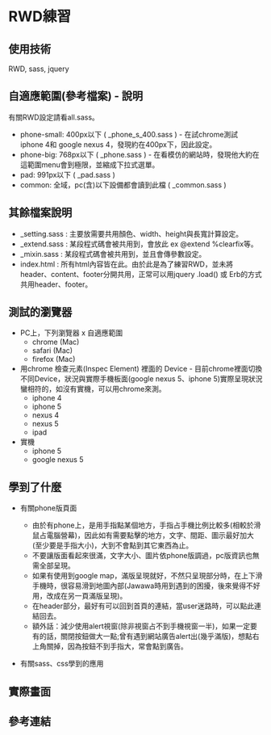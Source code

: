 # RWD練習
   
## 使用技術
   RWD, sass, jquery

## 自適應範圍(參考檔案) - 說明

  有關RWD設定請看all.sass。
   * phone-small: 400px以下 ( _phone_s_400.sass ) - 在試chrome測試 iphone 4和 google nexus 4，發現約在400px下，因此設定。
   * phone-big: 768px以下 ( _phone.sass ) - 在看模仿的網站時，發現他大約在這範圍menu會到極限，並縮成下拉式選單。
   * pad: 991px以下 ( _pad.sass )
   * common: 全域，pc(含)以下設備都會讀到此檔 ( _common.sass )
   
## 其餘檔案說明
   * _setting.sass : 主要放需要共用顏色、width、height與長寬計算設定。
   * _extend.sass : 某段程式碼會被共用到，會放此 ex @extend %clearfix等。
   * _mixin.sass : 某段程式碼會被共用到，並且會傳參數設定。
   * index.html : 所有html內容皆在此。由於此是為了練習RWD，並未將header、content、footer分開共用，正常可以用jquery .load() 或 Erb的方式共用header、footer。
   
## 測試的瀏覽器
   * PC上，下列瀏覽器 x 自適應範圍
     * chrome (Mac)
     * safari (Mac)
     * firefox (Mac)
   * 用chrome 檢查元素(Inspec Element) 裡面的 Device - 目前chrome裡面切換不同Device，狀況與實際手機板面(google nexus 5、iphone  5)實際呈現狀況蠻相符的，如沒有實機，可以用chrome來測。
     * iphone 4
     * iphone 5
     * nexus 4
     * nexus 5
     * ipad
   * 實機
     * iphone 5
     * google nexus 5
   

## 學到了什麼
   * 有關phone版頁面
   
      * 由於有phone上，是用手指點某個地方，手指占手機比例比較多(相較於滑鼠占電腦營幕)，因此如有需要點擊的地方，文字、間距、圖示最好加大(至少要是手指大小)，大到不會點到其它東西為止。
      * 不要讓版面看起來很滿，文字大小、圖片依phone版調過，pc版資訊也無需全部呈現。
      * 如果有使用到google map，滿版呈現就好，不然只呈現部分時，在上下滑手機時，很容易滑到地圖內部(Jawawa時用到遇到的困擾，後來覺得不好用，改成在另一頁滿版呈現)。
      * 在header部分，最好有可以回到首頁的連結，當user迷路時，可以點此連結回去。
      * 額外話：減少使用alert視窗(除非視窗占不到手機視窗一半)，如果一定要有的話，關閉按鈕做大一點;曾有遇到網站廣告alert出(幾乎滿版)，想點右上角關掉，因為按鈕不到手指大，常會點到廣告。
   

   * 有關sass、css學到的應用
   
## 實際畫面

## 參考連結
